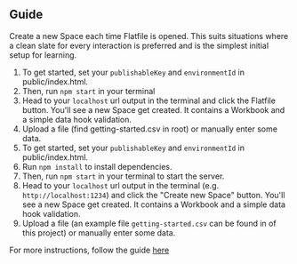 ## Guide

Create a new Space each time Flatfile is opened. This suits situations where a clean slate for every interaction is preferred and is the simplest initial setup for learning.

1. To get started, set your `publishableKey` and `environmentId` in public/index.html.
2. Then, run `npm start` in your terminal
3. Head to your `localhost` url output in the terminal and click the Flatfile button. You'll see a new Space get created. It contains a Workbook and a simple data hook validation.
4. Upload a file (find getting-started.csv in root) or manually enter some data.
5. To get started, set your `publishableKey` and `environmentId` in public/index.html.
6. Run `npm install` to install dependencies.
7. Then, run `npm start` in your terminal to start the server.
8. Head to your `localhost` url output in the terminal (e.g. `http://localhost:1234`) and click the "Create new Space" button. You'll see a new Space get created. It contains a Workbook and a simple data hook validation.
9. Upload a file (an example file `getting-started.csv` can be found in of this project) or manually enter some data.

For more instructions, follow the guide [here](flatfile.com/docs/guides/use-cases/embedding/javascript)
